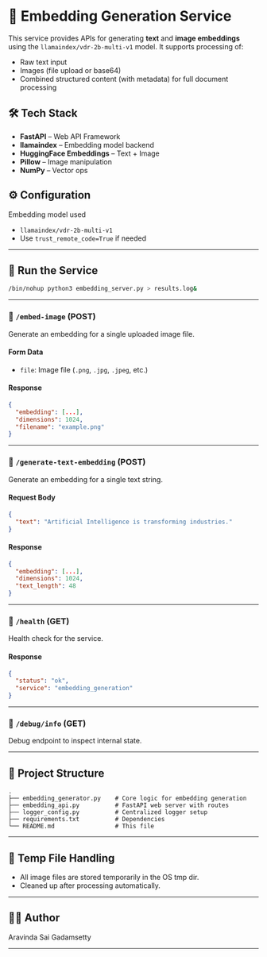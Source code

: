 

# 🧠 Embedding Generation Service

This service provides APIs for generating **text** and **image embeddings** using the `llamaindex/vdr-2b-multi-v1` model. It supports processing of:

* Raw text input
* Images (file upload or base64)
* Combined structured content (with metadata) for full document processing

## 🛠️ Tech Stack

* **FastAPI** – Web API Framework
* **llamaindex** – Embedding model backend
* **HuggingFace Embeddings** – Text + Image
* **Pillow** – Image manipulation
* **NumPy** – Vector ops

## ⚙️ Configuration
Embedding model used
* `llamaindex/vdr-2b-multi-v1`
* Use `trust_remote_code=True` if needed

---

## 🧪 Run the Service

```bash
/bin/nohup python3 embedding_server.py > results.log&
```

---


### 🔹 `/embed-image` (POST)

Generate an embedding for a single uploaded image file.

#### Form Data

* `file`: Image file (`.png`, `.jpg`, `.jpeg`, etc.)

#### Response

```json
{
  "embedding": [...],
  "dimensions": 1024,
  "filename": "example.png"
}
```

---

### 🔹 `/generate-text-embedding` (POST)

Generate an embedding for a single text string.

#### Request Body

```json
{
  "text": "Artificial Intelligence is transforming industries."
}
```

#### Response

```json
{
  "embedding": [...],
  "dimensions": 1024,
  "text_length": 48
}
```

---

### 🔹 `/health` (GET)

Health check for the service.

#### Response

```json
{
  "status": "ok",
  "service": "embedding_generation"
}
```

---

### 🔹 `/debug/info` (GET)

Debug endpoint to inspect internal state.

---

## 📁 Project Structure

```
.
├── embedding_generator.py    # Core logic for embedding generation
├── embedding_api.py          # FastAPI web server with routes
├── logger_config.py          # Centralized logger setup
├── requirements.txt          # Dependencies
└── README.md                 # This file
```

---

## 🧼 Temp File Handling

* All image files are stored temporarily in the OS tmp dir.
* Cleaned up after processing automatically.

---

## 🧑‍💻 Author

Aravinda Sai Gadamsetty

---

